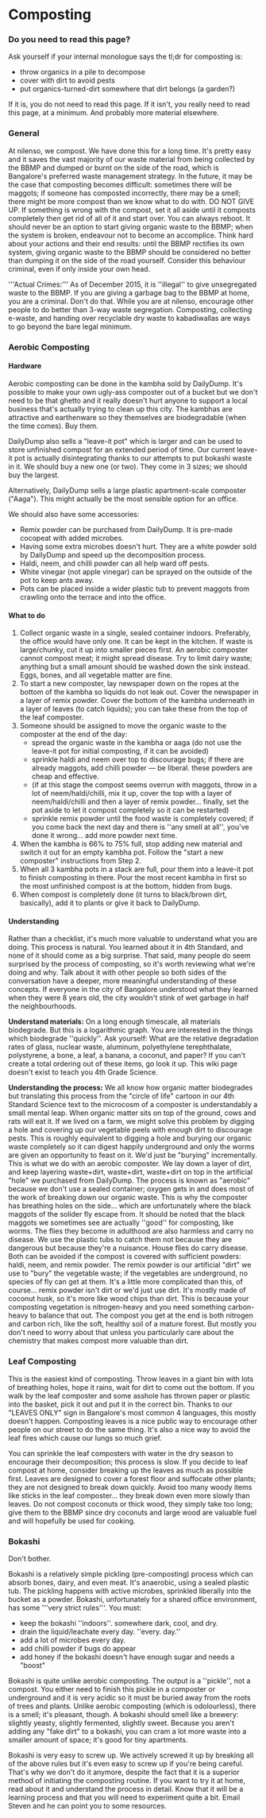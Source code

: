 # Composting

### Do you need to read this page?

Ask yourself if your internal monologue says the tl;dr for composting is:

* throw organics in a pile to decompose
* cover with dirt to avoid pests
* put organics-turned-dirt somewhere that dirt belongs \(a garden?\)

If it is, you do not need to read this page. If it isn't, you really need to read this page, at a minimum. And probably more material elsewhere.

### General

At nilenso, we compost. We have done this for a long time. It's pretty easy and it saves the vast majority of our waste material from being collected by the BBMP and dumped or burnt on the side of the road, which is Bangalore's preferred waste management strategy. In the future, it may be the case that composting becomes difficult: sometimes there will be maggots; if someone has composted incorrectly, there may be a smell; there might be more compost than we know what to do with. DO NOT GIVE UP. If something is wrong with the compost, set it all aside until it composts completely then get rid of all of it and start over. You can always reboot. It should never be an option to start giving organic waste to the BBMP; when the system is broken, endeavour not to become an accomplice. Think hard about your actions and their end results: until the BBMP rectifies its own system, giving organic waste to the BBMP should be considered no better than dumping it on the side of the road yourself. Consider this behaviour criminal, even if only inside your own head.

'''Actual Crimes:''' As of December 2015, it is ''illegal'' to give unsegregated waste to the BBMP. If you are giving a garbage bag to the BBMP at home, you are a criminal. Don't do that. While you are at nilenso, encourage other people to do better than 3-way waste segregation. Composting, collecting e-waste, and handing over recyclable dry waste to kabadiwallas are ways to go beyond the bare legal minimum.

### Aerobic Composting

#### Hardware

Aerobic composting can be done in the kambha sold by DailyDump. It's possible to make your own ugly-ass composter out of a bucket but we don't need to be that ghetto and it really doesn't hurt anyone to support a local business that's actually trying to clean up this city. The kambhas are attractive and earthenware so they themselves are biodegradable \(when the time comes\). Buy them.

DailyDump also sells a "leave-it pot" which is larger and can be used to store unfinished compost for an extended period of time. Our current leave-it pot is actually disintegrating thanks to our attempts to put bokashi waste in it. We should buy a new one \(or two\). They come in 3 sizes; we should buy the largest.

Alternatively, DailyDump sells a large plastic apartment-scale composter \("Aaga"\). This might actually be the most sensible option for an office.

We should also have some accessories:

* Remix powder can be purchased from DailyDump. It is pre-made cocopeat with added microbes.
* Having some extra microbes doesn't hurt. They are a white powder sold by DailyDump and speed up the decomposition process.
* Haldi, neem, and chilli powder can all help ward off pests.
* White vinegar \(not apple vinegar\) can be sprayed on the outside of the pot to keep ants away.
* Pots can be placed inside a wider plastic tub to prevent maggots from crawling onto the terrace and into the office.

#### What to do

1. Collect organic waste in a single, sealed container indoors. Preferably, the office would have only one. It can be kept in the kitchen. If waste is large/chunky, cut it up into smaller pieces first. An aerobic composter cannot compost meat; it might spread disease. Try to limit dairy waste; anything but a small amount should be washed down the sink instead. Eggs, bones, and all vegetable matter are fine.
2. To start a new composter, lay newspaper down on the ropes at the bottom of the kambha so liquids do not leak out. Cover the newspaper in a layer of remix powder. Cover the bottom of the kambha underneath in a layer of leaves \(to catch liquids\); you can take these from the top of the leaf composter.
3. Someone should be assigned to move the organic waste to the composter at the end of the day: 
   * spread the organic waste in the kambha or aaga \(do not use the leave-it pot for initial composting, if it can be avoided\)
   * sprinkle haldi and neem over top to discourage bugs; if there are already maggots, add chilli powder — be liberal. these powders are cheap and effective.
   * \(if at this stage the compost seems overrun with maggots, throw in a lot of neem/haldi/chilli, mix it up, cover the top with a layer of neem/haldi/chilli and then a layer of remix powder... finally, set the pot aside to let it compost completely so it can be restarted\)
   * sprinkle remix powder until the food waste is completely covered; if you come back the next day and there is ''any smell at all'', you've done it wrong... add more powder next time.
4. When the kambha is 66% to 75% full, stop adding new material and switch it out for an empty kambha pot. Follow the "start a new composter" instructions from Step 2.
5. When all 3 kambha pots in a stack are full, pour them into a leave-it pot to finish composting in there. Pour the most recent kambha in first so the most unfinished compost is at the bottom, hidden from bugs.
6. When compost is completely done \(it turns to black/brown dirt, basically\), add it to plants or give it back to DailyDump.

#### Understanding

Rather than a checklist, it's much more valuable to understand what you are doing. This process is natural. You learned about it in 4th Standard, and none of it should come as a big surprise. That said, many people do seem surprised by the process of composting, so it's worth reviewing what we're doing and why. Talk about it with other people so both sides of the conversation have a deeper, more meaningful understanding of these concepts. If everyone in the city of Bangalore understood what they learned when they were 8 years old, the city wouldn't stink of wet garbage in half the neighbourhoods.

**Understand materials:** On a long enough timescale, all materials biodegrade. But this is a logarithmic graph. You are interested in the things which biodegrade ''quickly''. Ask yourself: What are the relative degradation rates of glass, nuclear waste, aluminum, polyethylene terephthalate, polystyrene, a bone, a leaf, a banana, a coconut, and paper? If you can't create a total ordering out of these items, go look it up. This wiki page doesn't exist to teach you 4th Grade Science.

**Understanding the process:** We all know how organic matter biodegrades but translating this process from the "circle of life" cartoon in our 4th Standard Science text to the microcosm of a composter is understandably a small mental leap. When organic matter sits on top of the ground, cows and rats will eat it. If we lived on a farm, we might solve this problem by digging a hole and covering up our vegetable peels with enough dirt to discourage pests. This is roughly equivalent to digging a hole and burying our organic waste completely so it can digest happily underground and only the worms are given an opportunity to feast on it. We'd just be "burying" incrementally. This is what we do with an aerobic composter. We lay down a layer of dirt, and keep layering waste+dirt, waste+dirt, waste+dirt on top in the artificial "hole" we purchased from DailyDump. The process is known as "aerobic" because we don't use a sealed container; oxygen gets in and does most of the work of breaking down our organic waste. This is why the composter has breathing holes on the side... which are unfortunately where the black maggots of the solider fly escape from. It should be noted that the black maggots we sometimes see are actually ''good'' for composting, like worms. The flies they become in adulthood are also harmless and carry no disease. We use the plastic tubs to catch them not because they are dangerous but because they're a nuisance. House flies do carry disease. Both can be avoided if the compost is covered with sufficient powders: haldi, neem, and remix powder. The remix powder is our artificial "dirt" we use to "bury" the vegetable waste; if the vegetables are underground, no species of fly can get at them. It's a little more complicated than this, of course... remix powder isn't dirt or we'd just use dirt. It's mostly made of coconut husk, so it's more like wood chips than dirt. This is because your composting vegetation is nitrogen-heavy and you need something carbon-heavy to balance that out. The compost you get at the end is both nitrogen and carbon rich, like the soft, healthy soil of a mature forest. But mostly you don't need to worry about that unless you particularly care about the chemistry that makes compost more valuable than dirt.

### Leaf Composting

This is the easiest kind of composting. Throw leaves in a giant bin with lots of breathing holes, hope it rains, wait for dirt to come out the bottom. If you walk by the leaf composter and some asshole has thrown paper or plastic into the basket, pick it out and put it in the correct bin. Thanks to our "LEAVES ONLY" sign in Bangalore's most common 4 languages, this mostly doesn't happen. Composting leaves is a nice public way to encourage other people on our street to do the same thing. It's also a nice way to avoid the leaf fires which cause our lungs so much grief.

You can sprinkle the leaf composters with water in the dry season to encourage their decomposition; this process is slow. If you decide to leaf compost at home, consider breaking up the leaves as much as possible first. Leaves are designed to cover a forest floor and suffocate other plants; they are not designed to break down quickly. Avoid too many woody items like sticks in the leaf composter... they break down even more slowly than leaves. Do not compost coconuts or thick wood, they simply take too long; give them to the BBMP since dry coconuts and large wood are valuable fuel and will hopefully be used for cooking.

### Bokashi

Don't bother.

Bokashi is a relatively simple pickling \(pre-composting\) process which can absorb bones, dairy, and even meat. It's anaerobic, using a sealed plastic tub. The pickling happens with active microbes, sprinkled liberally into the bucket as a powder. Bokashi, unfortunately for a shared office environment, has some '''very strict rules'''. You must:

* keep the bokashi ''indoors''. somewhere dark, cool, and dry.
* drain the liquid/leachate every day. ''every. day.''
* add a lot of microbes every day.
* add chilli powder if bugs do appear
* add honey if the bokashi doesn't have enough sugar and needs a "boost"

Bokashi is quite unlike aerobic composting. The output is a ''pickle'', not a compost. You either need to finish this pickle in a composter or underground and it is very acidic so it must be buried away from the roots of trees and plants. Unlike aerobic composting \(which is odolourless\), there is a smell; it's pleasant, though. A bokashi should smell like a brewery: slightly yeasty, slightly fermented, slightly sweet. Because you aren't adding any "fake dirt" to a bokashi, you can cram a lot more waste into a smaller amount of space; it's good for tiny apartments.

Bokashi is very easy to screw up. We actively screwed it up by breaking all of the above rules but it's even easy to screw up if you're being careful. That's why we don't do it anymore, despite the fact that it is a superior method of initiating the composting routine. If you want to try it at home, read about it and understand the process in detail. Know that it will be a learning process and that you will need to experiment quite a bit. Email Steven and he can point you to some resources.


